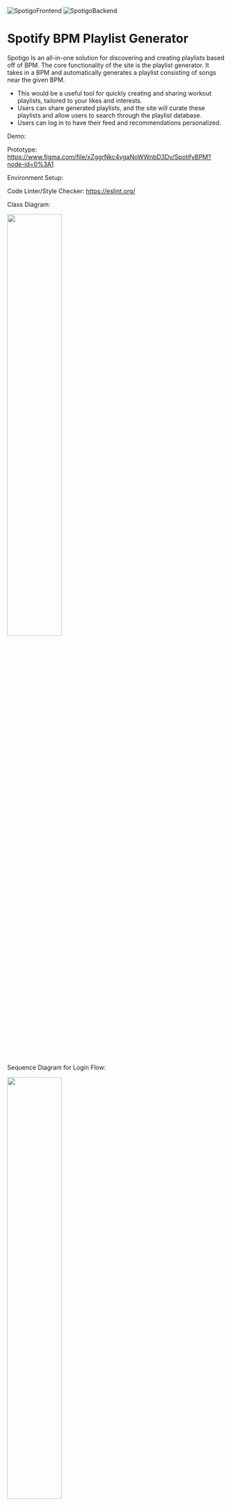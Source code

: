 ![SpotigoFrontend](https://github.com/piinabisket/Spotigo/actions/workflows/frontend.yml/badge.svg) ![SpotigoBackend](https://github.com/piinabisket/Spotigo/actions/workflows/backend.yml/badge.svg)

# Spotify BPM Playlist Generator

Spotigo Is an all-in-one solution for discovering and creating playlists based off of BPM.
The core functionality of the site is the playlist generator. It takes in a BPM and automatically
generates a playlist consisting of songs near the given BPM. 
- This would be a useful tool for quickly creating and sharing workout playlists, tailored to your likes and interests.
- Users can share generated playlists, and the site will curate these playlists and allow users to search through the playlist database.
- Users can log in to have their feed and recommendations personalized.


Demo: 


Prototype:
https://www.figma.com/file/xZggrNkc4vgaNoWWnbD3Dv/SpotifyBPM?node-id=0%3A1


Environment Setup:


Code Linter/Style Checker:
https://eslint.org/


Class Diagram:

<img src = 'https://user-images.githubusercontent.com/34257994/205183069-d4ea711c-3335-4003-b7ee-2d92a0d38337.png' width=50% height=50%>


Sequence Diagram for Login Flow:

<img src = 'https://user-images.githubusercontent.com/55904876/205182550-a403e329-0965-49bc-be87-7e653247f641.png' width=50% height=50%>


Code Coverage Report:

